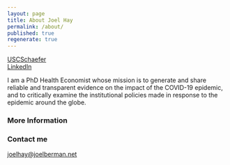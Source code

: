 ```yaml
---
layout: page
title: About Joel Hay
permalink: /about/
published: true
regenerate: true
---
```

[USCSchaefer](https://healthpolicy.usc.edu/author/joel-w-hay-ph-d/)  
[LinkedIn](https://www.linkedin.com/in/joelhay/)  

I am a PhD Health Economist whose mission is to generate and share reliable and transparent evidence on the impact of the COVID-19 epidemic, and to critically examine the institutional policies made in response to the epidemic around the globe.
### More Information



### Contact me

[joelhay@joelberman.net](mailto:joelhay@joelberman.net)
